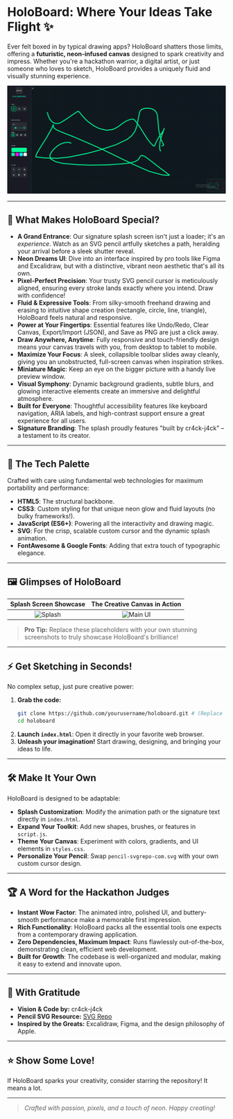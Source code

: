 # HoloBoard: Where Your Ideas Take Flight ✨

Ever felt boxed in by typical drawing apps? HoloBoard shatters those limits, offering a **futuristic, neon-infused canvas** designed to spark creativity and impress. Whether you're a hackathon warrior, a digital artist, or just someone who loves to sketch, HoloBoard provides a uniquely fluid and visually stunning experience.

![splash](./image.png) <!-- 🔥 Replace with your electrifying splash screen! -->

---

## 🚀 What Makes HoloBoard Special?

*   **A Grand Entrance**: Our signature splash screen isn't just a loader; it's an *experience*. Watch as an SVG pencil artfully sketches a path, heralding your arrival before a sleek shutter reveal.
*   **Neon Dreams UI**: Dive into an interface inspired by pro tools like Figma and Excalidraw, but with a distinctive, vibrant neon aesthetic that's all its own.
*   **Pixel-Perfect Precision**: Your trusty SVG pencil cursor is meticulously aligned, ensuring every stroke lands exactly where you intend. Draw with confidence!
*   **Fluid & Expressive Tools**: From silky-smooth freehand drawing and erasing to intuitive shape creation (rectangle, circle, line, triangle), HoloBoard feels natural and responsive.
*   **Power at Your Fingertips**: Essential features like Undo/Redo, Clear Canvas, Export/Import (JSON), and Save as PNG are just a click away.
*   **Draw Anywhere, Anytime**: Fully responsive and touch-friendly design means your canvas travels with you, from desktop to tablet to mobile.
*   **Maximize Your Focus**: A sleek, collapsible toolbar slides away cleanly, giving you an unobstructed, full-screen canvas when inspiration strikes.
*   **Miniature Magic**: Keep an eye on the bigger picture with a handy live preview window.
*   **Visual Symphony**: Dynamic background gradients, subtle blurs, and glowing interactive elements create an immersive and delightful atmosphere.
*   **Built for Everyone**: Thoughtful accessibility features like keyboard navigation, ARIA labels, and high-contrast support ensure a great experience for all users.
*   **Signature Branding**: The splash proudly features "built by cr4ck-j4ck" – a testament to its creator.

---

## 🎨 The Tech Palette

Crafted with care using fundamental web technologies for maximum portability and performance:

*   **HTML5**: The structural backbone.
*   **CSS3**: Custom styling for that unique neon glow and fluid layouts (no bulky frameworks!).
*   **JavaScript (ES6+)**: Powering all the interactivity and drawing magic.
*   **SVG**: For the crisp, scalable custom cursor and the dynamic splash animation.
*   **FontAwesome & Google Fonts**: Adding that extra touch of typographic elegance.

---

## 🖼️ Glimpses of HoloBoard

| Splash Screen Showcase         | The Creative Canvas in Action      |
| :----------------------------: | :--------------------------------: |
| ![Splash](./screenshot-splash.png) | ![Main UI](./screenshot-main.png)   |

> **Pro Tip:** Replace these placeholders with your own stunning screenshots to truly showcase HoloBoard's brilliance!

---

## ⚡ Get Sketching in Seconds!

No complex setup, just pure creative power:

1.  **Grab the code:**
    ```bash
    git clone https://github.com/yourusername/holoboard.git # (Replace with your actual repo link!)
    cd holoboard
    ```
2.  **Launch `index.html`**: Open it directly in your favorite web browser.
3.  **Unleash your imagination!** Start drawing, designing, and bringing your ideas to life.

---

## 🛠️ Make It Your Own

HoloBoard is designed to be adaptable:

*   **Splash Customization**: Modify the animation path or the signature text directly in `index.html`.
*   **Expand Your Toolkit**: Add new shapes, brushes, or features in `script.js`.
*   **Theme Your Canvas**: Experiment with colors, gradients, and UI elements in `styles.css`.
*   **Personalize Your Pencil**: Swap `pencil-svgrepo-com.svg` with your own custom cursor design.

---

## 🏆 A Word for the Hackathon Judges

*   **Instant Wow Factor**: The animated intro, polished UI, and buttery-smooth performance make a memorable first impression.
*   **Rich Functionality**: HoloBoard packs all the essential tools one expects from a contemporary drawing application.
*   **Zero Dependencies, Maximum Impact**: Runs flawlessly out-of-the-box, demonstrating clean, efficient web development.
*   **Built for Growth**: The codebase is well-organized and modular, making it easy to extend and innovate upon.

---

## 🙏 With Gratitude

*   **Vision & Code by:** cr4ck-j4ck
*   **Pencil SVG Resource:** [SVG Repo](https://www.svgrepo.com/)
*   **Inspired by the Greats:** Excalidraw, Figma, and the design philosophy of Apple.

---

## ⭐ Show Some Love!

If HoloBoard sparks your creativity, consider starring the repository! It means a lot.

---

> _Crafted with passion, pixels, and a touch of neon. Happy creating!_ 

